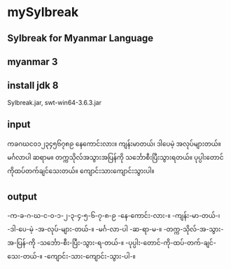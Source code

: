 # mySylbreak
Sylbreak for Myanmar Language
------
myanmar 3
--
install jdk 8
-----
Sylbreak.jar,
swt-win64-3.6.3.jar


input
---
ကခဂဃင၀၁၂၃၄၅၆၇၈၉
နေကောင်းလား။
ကျန်းမာတယ်၊ ဒါပေမဲ့ အလုပ်များတယ်။
မင်္ဂလာပါ ဆရာမ။
တက္ကသိုလ်အသွားအပြန်ကို သင်္ဘောစီးပြီးသွားရတယ်။
ပုပ္ပါးတောင်ကိုထပ်တက်ချင်သေးတယ်။
ကျောင်းသားကျောင်းသွားပါ။


output
----
-က-ခ-ဂ-ဃ-င-၀-၁-၂-၃-၄-၅-၆-၇-၈-၉
-နေ-ကောင်း-လား-။
-ကျန်း-မာ-တယ်-၊ -ဒါ-ပေ-မဲ့ -အ-လုပ်-များ-တယ်-။
-မင်္ဂ-လာ-ပါ -ဆ-ရာ-မ-။
-တက္က-သိုလ်-အ-သွား-အ-ပြန်-ကို -သင်္ဘော-စီး-ပြီး-သွား-ရ-တယ်-။
-ပုပ္ပါး-တောင်-ကို-ထပ်-တက်-ချင်-သေး-တယ်-။
-ကျောင်း-သား-ကျောင်း-သွား-ပါ-။
